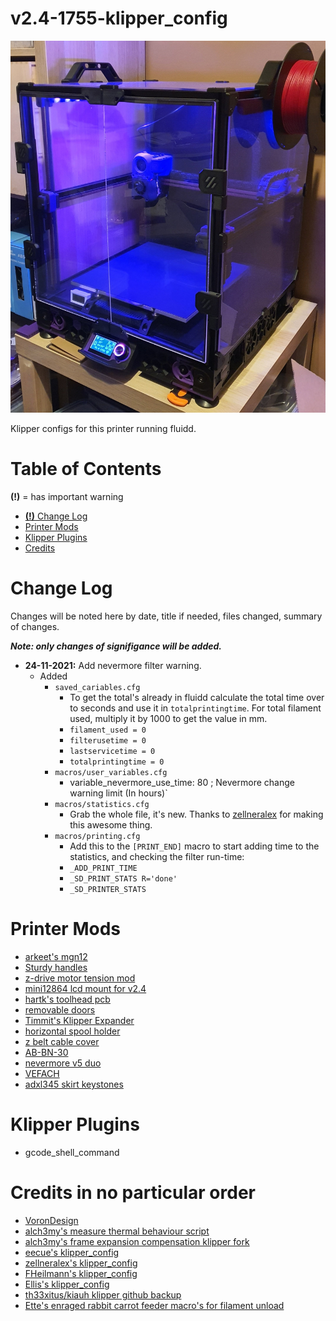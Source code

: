 # v2.4-1755-klipper_config

![V2.4-1755](./images/v2.4-1755.jpg)

Klipper configs for this printer running fluidd.

# Table of Contents
**(!)** = has important warning
- [**(!)** Change Log](#change-log)
- [Printer Mods](#printer-mods)
- [Klipper Plugins](#klipper-plugins)
- [Credits](#credits-in-no-particular-order)

# Change Log

Changes will be noted here by date, title if needed, files changed, summary of changes. 

_**Note: only changes of signifigance will be added.**_


- **24-11-2021:** Add nevermore filter warning.
    * Added
        * `saved_cariables.cfg`
            * To get the total's already in fluidd calculate the total time over to seconds and use it in `totalprintingtime`. For total filament used, multiply it by 1000 to get the value in mm.
            * `filament_used = 0`
            * `filterusetime = 0`
            * `lastservicetime = 0`
            * `totalprintingtime = 0`
        * `macros/user_variables.cfg`
            * variable_nevermore_use_time: 80 ; Nevermore change warning limit (In hours)`
        * `macros/statistics.cfg`
            * Grab the whole file, it's new. Thanks to [zellneralex](https://github.com/zellneralex/klipper_config/blob/master/printtime.cfg) for making this awesome thing.
        * `macros/printing.cfg`
            * Add this to the `[PRINT_END]` macro to start adding time to the statistics, and checking the filter run-time:
            * `_ADD_PRINT_TIME`
            * `_SD_PRINT_STATS R='done'`
            * `_SD_PRINTER_STATS`

# Printer Mods

* [arkeet's mgn12](https://github.com/VoronDesign/VoronUsers/tree/master/printer_mods/arkeet/mgn12)
* [Sturdy handles](https://github.com/VoronDesign/VoronUsers/tree/master/printer_mods/jeoje/Sturdy_Handles)
* [z-drive motor tension mod](https://github.com/VoronDesign/VoronUsers/tree/master/printer_mods/edwardyeeks/V2.4_z_drive_motor_tensioner_mod)
* [mini12864 lcd mount for v2.4](https://github.com/VoronDesign/VoronUsers/tree/master/printer_mods/mjoaris/Mini12864_LCD_Mount_for_V2.4)
* [hartk's toolhead pcb](https://github.com/VoronDesign/Voron-Hardware/tree/master/Afterburner_Toolhead_PCB)
* [removable doors](https://github.com/VoronDesign/VoronUsers/tree/master/printer_mods/ElPoPo/RemovableDoors)
* [Timmit's Klipper Expander](https://github.com/VoronDesign/Voron-Hardware/tree/master/Klipper_Expander)
* [horizontal spool holder](https://github.com/BladeScraper-Designs/VoronUsers/tree/Horizontal-Spool-Holder/printer_mods/BladeScraper-Designs/Horizontal-Spool-Holder)
* [z belt cable cover](https://github.com/tanaes/whopping_Voron_mods/tree/main/Z_belt_cable_cover)
* [AB-BN-30](https://github.com/VoronDesign/VoronUsers/tree/master/printer_mods/Badnoob/AB-BN)
* [nevermore v5 duo](https://github.com/nevermore3d/Nevermore_Micro/tree/master/V5_Duo/V2)
* [VEFACH](https://github.com/VoronDesign/VoronUsers/tree/master/printer_mods/KevinAkaSam/VEFACH)
* [adxl345 skirt keystones](https://github.com/VoronDesign/VoronUsers/tree/master/printer_mods/Jon/adxl345_skirt_keystone)


# Klipper Plugins

* gcode_shell_command

# Credits in no particular order

* [VoronDesign](https://github.com/VoronDesign)
* [alch3my's measure thermal behaviour script](https://github.com/alchemyEngine/measure_thermal_behavior/tree/main=)
* [alch3my's frame expansion compensation klipper fork](https://github.com/Klipper3d/klipper/pull/4157)
* [eecue's klipper_config](https://github.com/eecue/klippper-config)
* [zellneralex's klipper_config](https://github.com/zellneralex/klipper_config)
* [FHeilmann's klipper_config](https://github.com/FHeilmann/klipper_config/)
* [Ellis's klipper_config](https://github.com/AndrewEllis93/v2.247_backup_klipper_config/)
* [th33xitus/kiauh klipper github backup](https://github.com/th33xitus/kiauh/wiki/How-to-autocommit-config-changes-to-github%3F)
* [Ette's enraged rabbit carrot feeder macro's for filament unload](https://github.com/EtteGit/EnragedRabbitProject)
